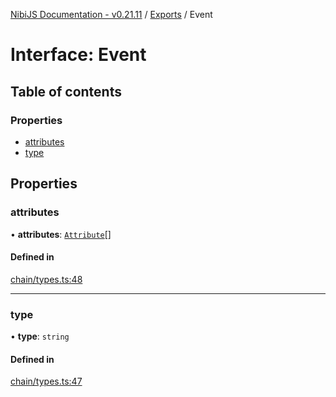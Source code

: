 [NibiJS Documentation - v0.21.11](../intro.md) / [Exports](../modules.md) / Event

# Interface: Event

## Table of contents

### Properties

- [attributes](Event.md#attributes)
- [type](Event.md#type)

## Properties

### attributes

• **attributes**: [`Attribute`](Attribute.md)[]

#### Defined in

[chain/types.ts:48](https://github.com/NibiruChain/ts-sdk/blob/ed391cf/packages/nibijs/src/chain/types.ts#L48)

---

### type

• **type**: `string`

#### Defined in

[chain/types.ts:47](https://github.com/NibiruChain/ts-sdk/blob/ed391cf/packages/nibijs/src/chain/types.ts#L47)

